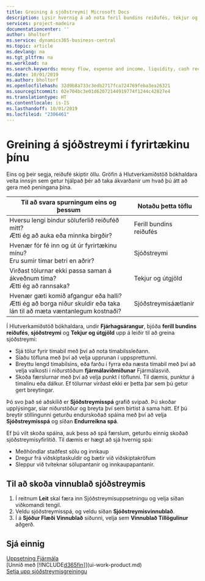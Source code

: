 ```yaml
---
title: Greining á sjóðstreymi| Microsoft Docs
description: Lýsir hvernig á að nota feril bundins reiðufés, tekjur og útgjöld, sjóðstreymi og sjóðstreymisspá myndrit til að greina fortíð og framtíð streymi peninga inn og út úr fyrirtækinu þínu.
services: project-madeira
documentationcenter: ''
author: bholtorf
ms.service: dynamics365-business-central
ms.topic: article
ms.devlang: na
ms.tgt_pltfrm: na
ms.workload: na
ms.search.keywords: money flow, expense and income, liquidity, cash receipts minus cash payments, Cartera
ms.date: 10/01/2019
ms.author: bholtorf
ms.openlocfilehash: 32d9b8a733c3edb2717fca724769feba3ea26321
ms.sourcegitcommit: 02e704bc3e01d62072144919774f1244c42827e4
ms.translationtype: HT
ms.contentlocale: is-IS
ms.lasthandoff: 10/01/2019
ms.locfileid: "2306461"
---
```

# <a name="analyzing-cash-flow-in-your-company"></a>Greining á sjóðstreymi í fyrirtækinu þínu
Eins og þeir segja, reiðufé skiptir öllu. Gröfin á Hlutverkamiðstöð bókhaldara veita innsýn sem getur hjálpað þér að taka ákvarðanir um hvað þú átt að gera með peningana þína.  

| Til að svara spurningum eins og þessum | Notaðu þetta töflu |
| --- | --- |
| Hversu lengi bindur söluferlið reiðuféð mitt?</br> Ætti ég að auka eða minnka birgðir? |Ferill bundins reiðufés |
| Hvenær fór fé inn og út úr fyrirtækinu mínu?</br> Eru sumir tímar betri en aðrir? |Sjóðstreymi |
| Virðast tölurnar ekki passa saman á ákveðnum tíma?</br> Ætti ég að rannsaka? |Tekjur og útgjöld |
| Hvenær gæti komið afgangur eða halli?</br> Ætti ég að borga niður skuldir eða taka lán til að mæta væntanlegum kostnaði? |Sjóðstreymisáætlanir |

Í Hlutverkamiðstöð bókhaldara, undir **Fjárhagsárangur**, bjóða **ferill bundins reiðufés**, **sjóðstreymi** og **Tekjur og útgjöld** upp á leiðir til að greina sjóðstreymi:  

* Sjá tölur fyrir tímabil með því að nota tímabilssleðann.  
* Síaðu töfluna með því að velja upprunan í uppsprettunni.  
* Breyttu lengd tímabilsins, eða farðu í fyrra eða næsta tímabil með því að velja valkosti í niðurstöðum **fjármálaviðmiðunar** Fjármálasvið.  
* Skoða færslurnar með því að velja punkt í töflunni. Til dæmis, punktur á tímalínu eða dálkur. Ef tölurnar virðast ekki er þetta þar sem þú getur gert breytingar.  

Þó svo það sé aðskilið er **Sjóðstreymisspá** grafið svipað. Þú skoðar upplýsingar, síar niðurstöður og breyta því sem birtist á sama hátt. Ef þú breytir stillingunni geturðu endurskoðað spáina með því að velja **Sjóðstreymisspá** og síðan **Endurreikna spá**.

Ef þú vilt skoða spáina, auk þess að spá færslum, geturðu einnig skoðað sjóðstreymisyfirlitið. Til dæmis er hægt að sjá hvernig spá:

* Meðhöndlar staðfest sölu og innkaup  
* Dregur frá viðskiptaskuldir og bætir við viðskiptakröfum  
* Sleppur við tvíteknar sölupantanir og innkaupapantanir.  

## <a name="to-view-a-cash-flow-worksheet"></a>Til að skoða vinnublað sjóðstreymis
1. Í reitnum **Leit** skal færa inn Sjóðstreymisuppsetningu og velja síðan viðkomandi tengil.  
2. Veldu sjóðstreymisspá, og veldu síðan **Sjóðstreymisvinnublað**.  
3. Í á **Sjóður Flæði Vinnublað** síðunni, velja sem **Vinnublað Tillögulínur** aðgerð.  

## <a name="see-also"></a>Sjá einnig
[Uppsetning Fjármála](finance-setup-finance.md)  
[Unnið með [!INCLUDE[d365fin](includes/d365fin_md.md)]](ui-work-product.md)  
[Setja upp sjóðstreymisgreiningu](finance-setup-cash-flow-analyses.md)  
